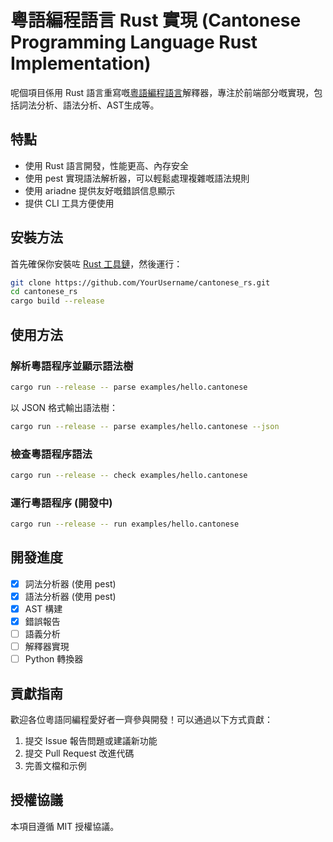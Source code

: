 # 粵語編程語言 Rust 實現 (Cantonese Programming Language Rust Implementation)

呢個項目係用 Rust 語言重寫嘅[粵語編程語言](https://github.com/StepfenShawn/Cantonese)解釋器，專注於前端部分嘅實現，包括詞法分析、語法分析、AST生成等。

## 特點

- 使用 Rust 語言開發，性能更高、內存安全
- 使用 pest 實現語法解析器，可以輕鬆處理複雜嘅語法規則
- 使用 ariadne 提供友好嘅錯誤信息顯示
- 提供 CLI 工具方便使用

## 安裝方法

首先確保你安裝咗 [Rust 工具鏈](https://www.rust-lang.org/tools/install)，然後運行：

```bash
git clone https://github.com/YourUsername/cantonese_rs.git
cd cantonese_rs
cargo build --release
```

## 使用方法

### 解析粵語程序並顯示語法樹

```bash
cargo run --release -- parse examples/hello.cantonese
```

以 JSON 格式輸出語法樹：

```bash
cargo run --release -- parse examples/hello.cantonese --json
```

### 檢查粵語程序語法

```bash
cargo run --release -- check examples/hello.cantonese
```

### 運行粵語程序 (開發中)

```bash
cargo run --release -- run examples/hello.cantonese
```

## 開發進度

- [x] 詞法分析器 (使用 pest)
- [x] 語法分析器 (使用 pest)
- [x] AST 構建
- [x] 錯誤報告
- [ ] 語義分析
- [ ] 解釋器實現
- [ ] Python 轉換器

## 貢獻指南

歡迎各位粵語同編程愛好者一齊參與開發！可以通過以下方式貢獻：

1. 提交 Issue 報告問題或建議新功能
2. 提交 Pull Request 改進代碼
3. 完善文檔和示例

## 授權協議

本項目遵循 MIT 授權協議。 
